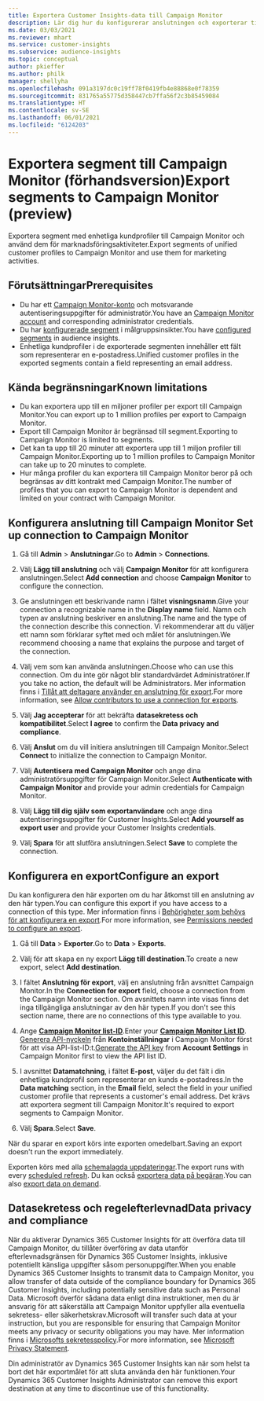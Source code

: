 ```yaml
---
title: Exportera Customer Insights-data till Campaign Monitor
description: Lär dig hur du konfigurerar anslutningen och exporterar till Campaign Monitor.
ms.date: 03/03/2021
ms.reviewer: mhart
ms.service: customer-insights
ms.subservice: audience-insights
ms.topic: conceptual
author: pkieffer
ms.author: philk
manager: shellyha
ms.openlocfilehash: 091a3197dc0c19ff78f0419fb4e88868e0f78359
ms.sourcegitcommit: 831765a55775d358447cb7ffa56f2c3b85459084
ms.translationtype: HT
ms.contentlocale: sv-SE
ms.lasthandoff: 06/01/2021
ms.locfileid: "6124203"
---
```

# <a name="export-segments-to-campaign-monitor-preview"></a><span data-ttu-id="5414e-103">Exportera segment till Campaign Monitor (förhandsversion)</span><span class="sxs-lookup"><span data-stu-id="5414e-103">Export segments to Campaign Monitor (preview)</span></span>

<span data-ttu-id="5414e-104">Exportera segment med enhetliga kundprofiler till Campaign Monitor och använd dem för marknadsföringsaktiviteter.</span><span class="sxs-lookup"><span data-stu-id="5414e-104">Export segments of unified customer profiles to Campaign Monitor and use them for marketing activities.</span></span>

## <a name="prerequisites"></a><span data-ttu-id="5414e-105">Förutsättningar</span><span class="sxs-lookup"><span data-stu-id="5414e-105">Prerequisites</span></span>

-   <span data-ttu-id="5414e-106">Du har ett [Campaign Monitor-konto](https://www.campaignmonitor.com/) och motsvarande autentiseringsuppgifter för administratör.</span><span class="sxs-lookup"><span data-stu-id="5414e-106">You have an [Campaign Monitor account](https://www.campaignmonitor.com/) and corresponding administrator credentials.</span></span>
-   <span data-ttu-id="5414e-107">Du har [konfigurerade segment](segments.md) i målgruppsinsikter.</span><span class="sxs-lookup"><span data-stu-id="5414e-107">You have [configured segments](segments.md) in audience insights.</span></span>
-   <span data-ttu-id="5414e-108">Enhetliga kundprofiler i de exporterade segmenten innehåller ett fält som representerar en e-postadress.</span><span class="sxs-lookup"><span data-stu-id="5414e-108">Unified customer profiles in the exported segments contain a field representing an email address.</span></span>

## <a name="known-limitations"></a><span data-ttu-id="5414e-109">Kända begränsningar</span><span class="sxs-lookup"><span data-stu-id="5414e-109">Known limitations</span></span>

- <span data-ttu-id="5414e-110">Du kan exportera upp till en miljoner profiler per export till Campaign Monitor.</span><span class="sxs-lookup"><span data-stu-id="5414e-110">You can export up to 1 million profiles per export to Campaign Monitor.</span></span>
- <span data-ttu-id="5414e-111">Export till Campaign Monitor är begränsad till segment.</span><span class="sxs-lookup"><span data-stu-id="5414e-111">Exporting to Campaign Monitor is limited to segments.</span></span>
- <span data-ttu-id="5414e-112">Det kan ta upp till 20 minuter att exportera upp till 1 miljon profiler till Campaign Monitor.</span><span class="sxs-lookup"><span data-stu-id="5414e-112">Exporting up to 1 million profiles to Campaign Monitor can take up to 20 minutes to complete.</span></span> 
- <span data-ttu-id="5414e-113">Hur många profiler du kan exportera till Campaign Monitor beror på och begränsas av ditt kontrakt med Campaign Monitor.</span><span class="sxs-lookup"><span data-stu-id="5414e-113">The number of profiles that you can export to Campaign Monitor is dependent and limited on your contract with Campaign Monitor.</span></span>

## <a name="set-up-connection-to-campaign-monitor"></a><span data-ttu-id="5414e-114">Konfigurera anslutning till Campaign Monitor </span><span class="sxs-lookup"><span data-stu-id="5414e-114">Set up connection to Campaign Monitor</span></span>

1. <span data-ttu-id="5414e-115">Gå till **Admin** > **Anslutningar**.</span><span class="sxs-lookup"><span data-stu-id="5414e-115">Go to **Admin** > **Connections**.</span></span>

1. <span data-ttu-id="5414e-116">Välj **Lägg till anslutning** och välj **Campaign Monitor** för att konfigurera anslutningen.</span><span class="sxs-lookup"><span data-stu-id="5414e-116">Select **Add connection** and choose **Campaign Monitor** to configure the connection.</span></span>

1. <span data-ttu-id="5414e-117">Ge anslutningen ett beskrivande namn i fältet **visningsnamn**.</span><span class="sxs-lookup"><span data-stu-id="5414e-117">Give your connection a recognizable name in the **Display name** field.</span></span> <span data-ttu-id="5414e-118">Namn och typen av anslutning beskriver en anslutning.</span><span class="sxs-lookup"><span data-stu-id="5414e-118">The name and the type of the connection describe this connection.</span></span> <span data-ttu-id="5414e-119">Vi rekommenderar att du väljer ett namn som förklarar syftet med och målet för anslutningen.</span><span class="sxs-lookup"><span data-stu-id="5414e-119">We recommend choosing a name that explains the purpose and target of the connection.</span></span>

1. <span data-ttu-id="5414e-120">Välj vem som kan använda anslutningen.</span><span class="sxs-lookup"><span data-stu-id="5414e-120">Choose who can use this connection.</span></span> <span data-ttu-id="5414e-121">Om du inte gör något blir standardvärdet Administratörer.</span><span class="sxs-lookup"><span data-stu-id="5414e-121">If you take no action, the default will be Administrators.</span></span> <span data-ttu-id="5414e-122">Mer information finns i [Tillåt att deltagare använder en anslutning för export](connections.md#allow-contributors-to-use-a-connection-for-exports).</span><span class="sxs-lookup"><span data-stu-id="5414e-122">For more information, see [Allow contributors to use a connection for exports](connections.md#allow-contributors-to-use-a-connection-for-exports).</span></span>

1. <span data-ttu-id="5414e-123">Välj **Jag accepterar** för att bekräfta **datasekretess och kompatibilitet**.</span><span class="sxs-lookup"><span data-stu-id="5414e-123">Select **I agree** to confirm the **Data privacy and compliance**.</span></span>

1. <span data-ttu-id="5414e-124">Välj **Anslut** om du vill initiera anslutningen till Campaign Monitor.</span><span class="sxs-lookup"><span data-stu-id="5414e-124">Select **Connect** to initialize the connection to Campaign Monitor.</span></span>

1. <span data-ttu-id="5414e-125">Välj **Autentisera med Campaign Monitor** och ange dina administratörsuppgifter för Campaign Monitor.</span><span class="sxs-lookup"><span data-stu-id="5414e-125">Select **Authenticate with Campaign Monitor** and provide your admin credentials for Campaign Monitor.</span></span>

1. <span data-ttu-id="5414e-126">Välj **Lägg till dig själv som exportanvändare** och ange dina autentiseringsuppgifter för Customer Insights.</span><span class="sxs-lookup"><span data-stu-id="5414e-126">Select **Add yourself as export user** and provide your Customer Insights credentials.</span></span>

1. <span data-ttu-id="5414e-127">Välj **Spara** för att slutföra anslutningen.</span><span class="sxs-lookup"><span data-stu-id="5414e-127">Select **Save** to complete the connection.</span></span>

## <a name="configure-an-export"></a><span data-ttu-id="5414e-128">Konfigurera en export</span><span class="sxs-lookup"><span data-stu-id="5414e-128">Configure an export</span></span>

<span data-ttu-id="5414e-129">Du kan konfigurera den här exporten om du har åtkomst till en anslutning av den här typen.</span><span class="sxs-lookup"><span data-stu-id="5414e-129">You can configure this export if you have access to a connection of this type.</span></span> <span data-ttu-id="5414e-130">Mer information finns i [Behörigheter som behövs för att konfigurera en export](export-destinations.md#set-up-a-new-export).</span><span class="sxs-lookup"><span data-stu-id="5414e-130">For more information, see [Permissions needed to configure an export](export-destinations.md#set-up-a-new-export).</span></span>

1. <span data-ttu-id="5414e-131">Gå till **Data** > **Exporter**.</span><span class="sxs-lookup"><span data-stu-id="5414e-131">Go to **Data** > **Exports**.</span></span>

1. <span data-ttu-id="5414e-132">Välj för att skapa en ny export **Lägg till destination**.</span><span class="sxs-lookup"><span data-stu-id="5414e-132">To create a new export, select **Add destination**.</span></span>

1. <span data-ttu-id="5414e-133">I fältet **Anslutning för export**, välj en anslutning från avsnittet Campaign Monitor.</span><span class="sxs-lookup"><span data-stu-id="5414e-133">In the **Connection for export** field, choose a connection from the Campaign Monitor section.</span></span> <span data-ttu-id="5414e-134">Om avsnittets namn inte visas finns det inga tillgängliga anslutningar av den här typen.</span><span class="sxs-lookup"><span data-stu-id="5414e-134">If you don't see this section name, there are no connections of this type available to you.</span></span>

1. <span data-ttu-id="5414e-135">Ange [**Campaign Monitor list-ID**](https://www.campaignmonitor.com/api/getting-started/#your-list-id).</span><span class="sxs-lookup"><span data-stu-id="5414e-135">Enter your [**Campaign Monitor List ID**](https://www.campaignmonitor.com/api/getting-started/#your-list-id).</span></span>    
   <span data-ttu-id="5414e-136">[Generera API-nyckeln](https://www.campaignmonitor.com/api/getting-started/) från **Kontoinställningar** i Campaign Monitor  först för att visa API-list-ID:t.</span><span class="sxs-lookup"><span data-stu-id="5414e-136">[Generate the API key](https://www.campaignmonitor.com/api/getting-started/) from **Account Settings** in Campaign Monitor first to view the API list ID.</span></span>  

3. <span data-ttu-id="5414e-137">I avsnittet **Datamatchning**, i fältet **E-post**, väljer du det fält i din enhetliga kundprofil som representerar en kunds e-postadress.</span><span class="sxs-lookup"><span data-stu-id="5414e-137">In the **Data matching** section, in the **Email** field, select the field in your unified customer profile that represents a customer's email address.</span></span> <span data-ttu-id="5414e-138">Det krävs att exportera segment till Campaign Monitor.</span><span class="sxs-lookup"><span data-stu-id="5414e-138">It's required to export segments to Campaign Monitor.</span></span>

1. <span data-ttu-id="5414e-139">Välj **Spara**.</span><span class="sxs-lookup"><span data-stu-id="5414e-139">Select **Save**.</span></span>

<span data-ttu-id="5414e-140">När du sparar en export körs inte exporten omedelbart.</span><span class="sxs-lookup"><span data-stu-id="5414e-140">Saving an export doesn't run the export immediately.</span></span>

<span data-ttu-id="5414e-141">Exporten körs med alla [schemalagda uppdateringar](system.md#schedule-tab).</span><span class="sxs-lookup"><span data-stu-id="5414e-141">The export runs with every [scheduled refresh](system.md#schedule-tab).</span></span> <span data-ttu-id="5414e-142">Du kan också [exportera data på begäran](export-destinations.md#run-exports-on-demand).</span><span class="sxs-lookup"><span data-stu-id="5414e-142">You can also [export data on demand](export-destinations.md#run-exports-on-demand).</span></span> 


## <a name="data-privacy-and-compliance"></a><span data-ttu-id="5414e-143">Datasekretess och regelefterlevnad</span><span class="sxs-lookup"><span data-stu-id="5414e-143">Data privacy and compliance</span></span>

<span data-ttu-id="5414e-144">När du aktiverar Dynamics 365 Customer Insights för att överföra data till Campaign Monitor, du tillåter överföring av data utanför efterlevnadsgränsen för Dynamics 365 Customer Insights, inklusive potentiellt känsliga uppgifter såsom personuppgifter.</span><span class="sxs-lookup"><span data-stu-id="5414e-144">When you enable Dynamics 365 Customer Insights to transmit data to Campaign Monitor, you allow transfer of data outside of the compliance boundary for Dynamics 365 Customer Insights, including potentially sensitive data such as Personal Data.</span></span> <span data-ttu-id="5414e-145">Microsoft överför sådana data enligt dina instruktioner, men du är ansvarig för att säkerställa att Campaign Monitor uppfyller alla eventuella sekretess- eller säkerhetskrav.</span><span class="sxs-lookup"><span data-stu-id="5414e-145">Microsoft will transfer such data at your instruction, but you are responsible for ensuring that Campaign Monitor meets any privacy or security obligations you may have.</span></span> <span data-ttu-id="5414e-146">Mer information finns i [Microsofts sekretesspolicy](https://go.microsoft.com/fwlink/?linkid=396732).</span><span class="sxs-lookup"><span data-stu-id="5414e-146">For more information, see [Microsoft Privacy Statement](https://go.microsoft.com/fwlink/?linkid=396732).</span></span>

<span data-ttu-id="5414e-147">Din administratör av Dynamics 365 Customer Insights kan när som helst ta bort det här exportmålet för att sluta använda den här funktionen.</span><span class="sxs-lookup"><span data-stu-id="5414e-147">Your Dynamics 365 Customer Insights Administrator can remove this export destination at any time to discontinue use of this functionality.</span></span>

